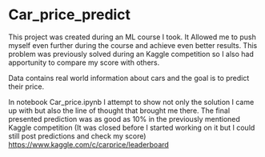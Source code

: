 # Car_price_predict

This project was created during an ML course I took.
It Allowed me to push myself even further during the course and achieve even better results.
This problem was previously solved during an Kaggle competition so I also had apportunity to compare my score with others.

Data contains real world information about cars and the goal is to predict their price. 

In notebook Car_price.ipynb I attempt to show not only the solution I came up with but also the line of thought that brought me there.
The final presented prediction was as good as 10% in the previously mentioned Kaggle competition (It was closed before I started working on it but I could still post predictions and check my score)
https://www.kaggle.com/c/carprice/leaderboard
